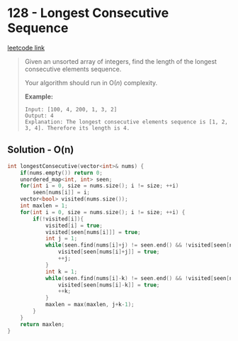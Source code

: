 # 128 - Longest Consecutive Sequence

[leetcode link](https://leetcode.com/problems/longest-consecutive-sequence/)

> Given an unsorted array of integers, find the length of the longest consecutive elements sequence.
>
> Your algorithm should run in O(*n*) complexity.
>
> **Example:**
>
> ```
> Input: [100, 4, 200, 1, 3, 2]
> Output: 4
> Explanation: The longest consecutive elements sequence is [1, 2, 3, 4]. Therefore its length is 4.
> ```

## Solution - O(n)

```cpp
int longestConsecutive(vector<int>& nums) {
    if(nums.empty()) return 0;
    unordered_map<int, int> seen;
    for(int i = 0, size = nums.size(); i != size; ++i) 
        seen[nums[i]] = i;
    vector<bool> visited(nums.size());
    int maxlen = 1;
    for(int i = 0, size = nums.size(); i != size; ++i) {
        if(!visited[i]){
            visited[i] = true;
            visited[seen[nums[i]]] = true;
            int j = 1;
            while(seen.find(nums[i]+j) != seen.end() && !visited[seen[nums[i]+j]]){
                visited[seen[nums[i]+j]] = true;
                ++j;
            }
            int k = 1;
            while(seen.find(nums[i]-k) != seen.end() && !visited[seen[nums[i]-k]]){
                visited[seen[nums[i]-k]] = true;
                ++k;
            }
            maxlen = max(maxlen, j+k-1);
        }
    }
    return maxlen;
}
```
